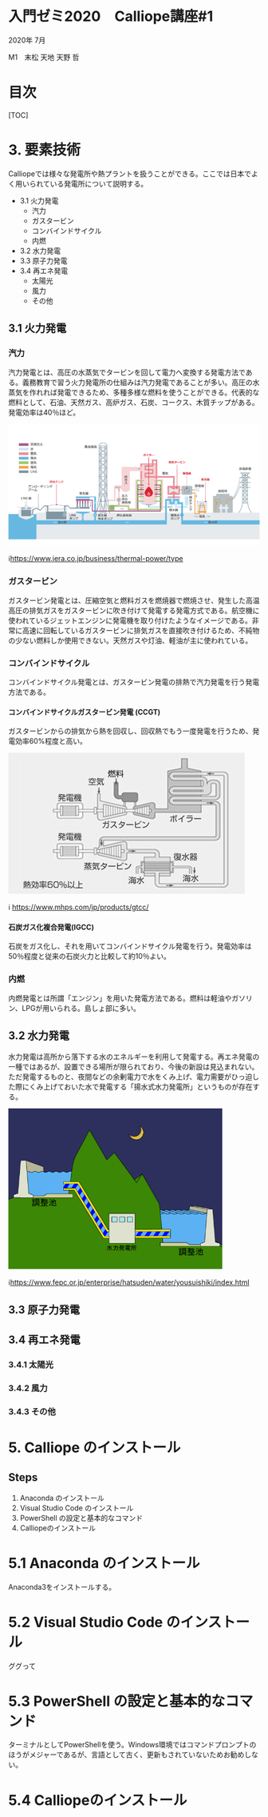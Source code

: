 
# 入門ゼミ2020　Calliope講座#1

2020年 7月


M1　末松 天地  天野 哲

# 目次

[TOC]


# 3. 要素技術
Calliopeでは様々な発電所や熱プラントを扱うことができる。ここでは日本でよく用いられている発電所について説明する。

- 3.1 火力発電
    - 汽力
    - ガスタービン
    - コンバインドサイクル
    - 内燃
- 3.2 水力発電
- 3.3 原子力発電
- 3.4 再エネ発電
    - 太陽光
    - 風力
    - その他

## 3.1 火力発電

### 汽力
汽力発電とは、高圧の水蒸気でタービンを回して電力へ変換する発電方法である。義務教育で習う火力発電所の仕組みは汽力発電であることが多い。高圧の水蒸気を作れれば発電できるため、多種多様な燃料を使うことができる。代表的な燃料として、石油、天然ガス、高炉ガス、石炭、コークス、木質チップがある。発電効率は40％ほど。

![汽力発電](images\bol.png)

:information_source:https://www.jera.co.jp/business/thermal-power/type

### ガスタービン
ガスタービン発電とは、圧縮空気と燃料ガスを燃焼器で燃焼させ、発生した高温高圧の排気ガスをガスタービンに吹き付けて発電する発電方式である。航空機に使われているジェットエンジンに発電機を取り付けたようなイメージである。非常に高速に回転しているガスタービンに排気ガスを直接吹き付けるため、不純物の少ない燃料しか使用できない。天然ガスや灯油、軽油が主に使われている。

### コンバインドサイクル

コンバインドサイクル発電とは、ガスタービン発電の排熱で汽力発電を行う発電方法である。


#### コンバインドサイクルガスタービン発電 (CCGT)

ガスタービンからの排気から熱を回収し、回収熱でもう一度発電を行うため、発電効率60%程度と高い。

![CCGT模式図](images/ccgt.jpg)

:information_source: https://www.mhps.com/jp/products/gtcc/

#### 石炭ガス化複合発電(IGCC)

石炭をガス化し、それを用いてコンバインドサイクル発電を行う。発電効率は50％程度と従来の石炭火力と比較して約10％よい。

### 内燃

内燃発電とは所謂「エンジン」を用いた発電方法である。燃料は軽油やガソリン、LPGが用いられる。島しょ部に多い。

## 3.2 水力発電

水力発電は高所から落下する水のエネルギーを利用して発電する。再エネ発電の一種ではあるが、設置できる場所が限られており、今後の新設は見込まれない。ただ発電するものと、夜間などの余剰電力で水をくみ上げ、電力需要がひっ迫した際にくみ上げておいた水で発電する「揚水式水力発電所」というものが存在する。

<img src="images\yosui.gif" alt="揚水" style="zoom:67%;" />

:information_source:https://www.fepc.or.jp/enterprise/hatsuden/water/yousuishiki/index.html

## 3.3 原子力発電

## 3.4 再エネ発電

### 3.4.1 太陽光

### 3.4.2 風力

### 3.4.3 その他

# 5. Calliope のインストール
## Steps

1. Anaconda のインストール
1. Visual Studio Code のインストール
1. PowerShell の設定と基本的なコマンド
1. Calliopeのインストール


# 5.1 Anaconda のインストール

Anaconda3をインストールする。

# 5.2 Visual Studio Code のインストール

ググって

# 5.3 PowerShell の設定と基本的なコマンド

ターミナルとしてPowerShellを使う。Windows環境ではコマンドプロンプトのほうがメジャーであるが、言語として古く、更新もされていないためお勧めしない。

# 5.4 Calliopeのインストール
